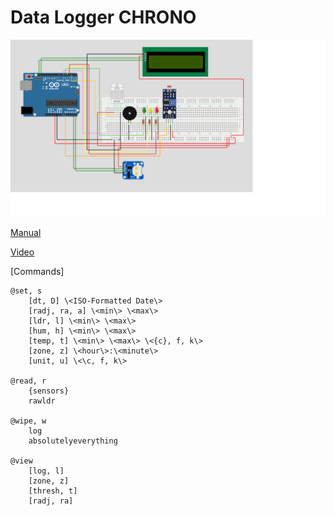 # Data Logger CHRONO

![Data Logger CHRONO](docs/datalogger.png "Data Logger CHRONO")

[Manual](docs/manual.pdf)

[Video]()

[Commands]

```
@set, s
	[dt, D] \<ISO-Formatted Date\>
	[radj, ra, a] \<min\> \<max\>
	[ldr, l] \<min\> \<max\>
	[hum, h] \<min\> \<max\>
	[temp, t] \<min\> \<max\> \<{c}, f, k\>
	[zone, z] \<hour\>:\<minute\>
	[unit, u] \<\c, f, k\>

@read, r
	{sensors}
	rawldr
	
@wipe, w
	log
	absolutelyeverything

@view
	[log, l]
	[zone, z]
	[thresh, t]
	[radj, ra]
```
